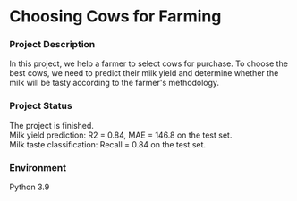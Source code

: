 # Choosing Cows for Farming

### Project Description
In this project, we help a farmer to select cows for purchase. To choose the best cows, we need to predict their milk yield and determine whether the milk will be tasty according to the farmer's methodology.

### Project Status
The project is finished. <br> 
Milk yield prediction: R2 = 0.84, MAE = 146.8 on the test set.<br>
Milk taste classification: Recall = 0.84 on the test set.

### Environment
Python 3.9
